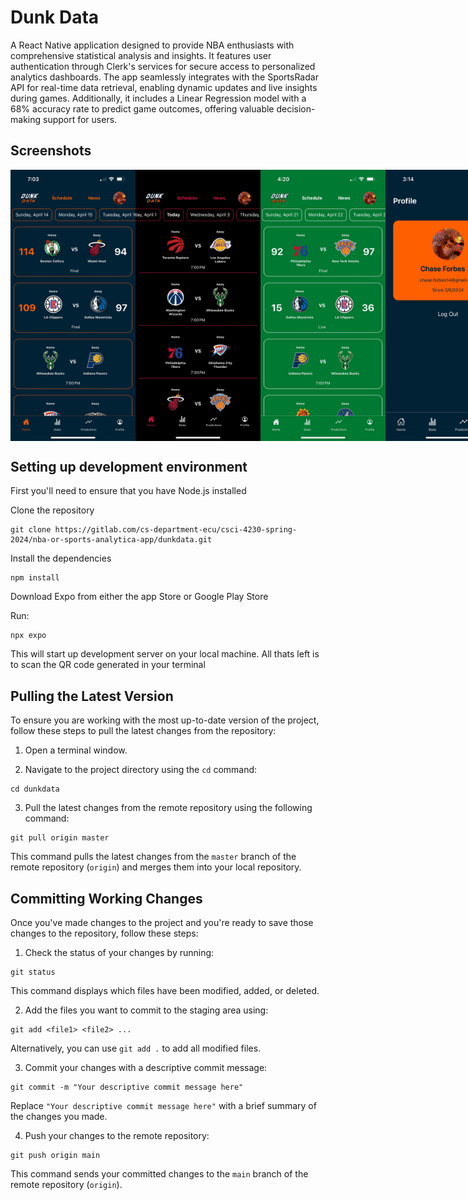 # Dunk Data

A React Native application designed to provide NBA enthusiasts with comprehensive statistical analysis and insights. It features user authentication through Clerk's services for secure access to personalized analytics dashboards. The app seamlessly integrates with the SportsRadar API for real-time data retrieval, enabling dynamic updates and live insights during games. Additionally, it includes a Linear Regression model with a 68% accuracy rate to predict game outcomes, offering valuable decision-making support for users.

## Screenshots

<section style="display: flex; flex-direction: row;">
  <img src="images/standard_home.JPG" style="width: 200px;">
  <img src="images/miamiheat.JPG" style="width: 200px;">
  <img src="images/celtics.JPG" style="width: 200px;">
  <img src="images/profile.JPG" style="width: 200px;">
</section>

## Setting up development environment

First you'll need to ensure that you have Node.js installed

Clone the repository

```
git clone https://gitlab.com/cs-department-ecu/csci-4230-spring-2024/nba-or-sports-analytica-app/dunkdata.git
```

Install the dependencies
```
npm install
```

Download Expo from either the app Store or Google Play Store

Run: 
```
npx expo
```
This will start up development server on your local machine. All thats left is to scan the QR code generated in your terminal

## Pulling the Latest Version

To ensure you are working with the most up-to-date version of the project, follow these steps to pull the latest changes from the repository:

1. Open a terminal window.

2. Navigate to the project directory using the `cd` command:

```
cd dunkdata
```

3. Pull the latest changes from the remote repository using the following command:
```
git pull origin master
```
This command pulls the latest changes from the `master` branch of the remote repository (`origin`) and merges them into your local repository.

## Committing Working Changes

Once you've made changes to the project and you're ready to save those changes to the repository, follow these steps:

1. Check the status of your changes by running:
```
git status
```
This command displays which files have been modified, added, or deleted.

2. Add the files you want to commit to the staging area using:
```
git add <file1> <file2> ...
```
Alternatively, you can use `git add .` to add all modified files.

3. Commit your changes with a descriptive commit message:

```
git commit -m "Your descriptive commit message here"
```
Replace `"Your descriptive commit message here"` with a brief summary of the changes you made.

4. Push your changes to the remote repository:
```
git push origin main
```
This command sends your committed changes to the `main` branch of the remote repository (`origin`).
